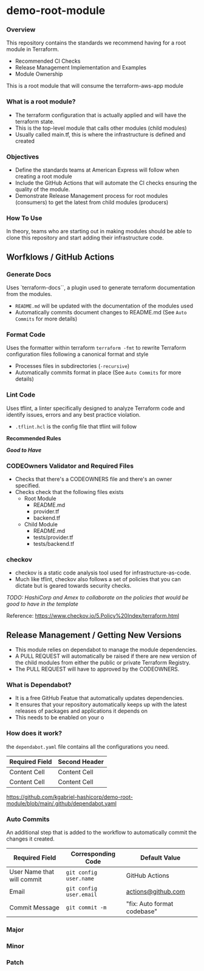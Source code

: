 # demo-root-module

### Overview
This repository contains the standards we recommend having for a root module in Terraform.

* Recommended CI Checks
* Release Management Implementation and Examples
* Module Ownership

This is a root module that will consume the terraform-aws-app module

### What is a root module?
* The terraform configuration that is actually applied and will have the terraform state.
* This is the top-level module that calls other modules (child modules)
* Usually called main.tf, this is where the infrastructure is defined and created

### Objectives
* Define the standards teams at American Express will follow when creating a root module
* Include the GitHub Actions that will automate the CI checks ensuring the quality of the module.
* Demonstrate Release Management process for root modules (consumers) to get the latest from child modules (producers)

### How To Use
In theory, teams who are starting out in making modules should be able to clone this repository
and start adding their infrastructure code.

## Worfklows / GitHub Actions

### Generate Docs

Uses `terraform-docs``, a plugin used to generate terraform documentation from the modules.
* `README.md` will be updated with the documentation of the modules used
* Automatically commits document changes to README.md (See `Auto Commits` for more details)

### Format Code

Uses the formatter within terraform `terraform -fmt` to rewrite Terraform configuration files following a canonical format and style
* Processes files in subdirectories (`-recursive`)
* Automatically commits format in place (See `Auto Commits` for more details)

### Lint Code

Uses tflint, a linter specifically designed to analyze Terraform code and identify issues, errors and any best practice violation.

* `.tflint.hcl` is the config file that tflint will follow

**Recommended Rules**

***Good to Have***

### CODEOwners Validator and Required Files

* Checks that there's a CODEOWNERS file and there's an owner specified.
* Checks check that the following files exists
  * Root Module
    * README.md
    * provider.tf
    * backend.tf
  * Child Module
    * README.md
    * tests/provider.tf
    * tests/backend.tf
    
### checkov

* checkov is a static code analysis tool used for infrastructure-as-code. 
* Much like tflint, checkov also follows a set of policies that you can dictate but is geared towards security checks. 

__TODO_: HashiCorp and Amex to collaborate on the policies that would be good to have in the template_

Reference: https://www.checkov.io/5.Policy%20Index/terraform.html




## Release Management / Getting New Versions

* This module relies on dependabot to manage the module dependencies.
* A PULL REQUEST will automatically be raised if there are new version of the child modules from either the public or private Terraform Registry.
* The PULL REQUEST will have to approved by the CODEOWNERS.

### What is Dependabot?

* It is a free GitHub Featue that automatically updates dependencies.
* It ensures that your repository automatically keeps up with the latest releases of packages and applications it depends on
* This needs to be enabled on your o

### How does it work?

the `dependabot.yaml` file contains all the configurations you need. 

| Required Field | Second Header|
----------------| -------------
 | Content Cell   | Content Cell|
 | Content Cell   | Content Cell|

https://github.com/kgabriel-hashicorp/demo-root-module/blob/main/.github/dependabot.yaml


### Auto Commits

An additional step that is added to the workflow to automatically commit the changes it created.

| Required Field             | Corresponding Code | Default Value |
----------------------------| -------------   | -----------
 | User Name that will commit | `git config user.name`| GitHub Actions |
 | Email                      | `git config user.email` | actions@github.com |
 | Commit Message             | `git commit -m` | "fix: Auto format codebase"|


### Major
### Minor
### Patch
